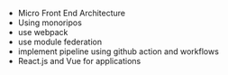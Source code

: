 - Micro Front End Architecture
- Using monoripos
- use webpack
- use module federation
- implement pipeline using github action and workflows
- React.js and Vue for applications
